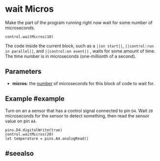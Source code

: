 # wait Micros

Make the part of the program running right now wait for some number of microseconds.

```sig
control.waitMicros(10)
```
The code inside the current block, such as a ``||on start||``, ``||control:run in parallel||``, and 
``||control:on event||`` , waits for some amount of time. The time number is in microseconds (one-millionth of a second).

## Parameters

* **micros**: the [number](/types/number) of microseconds for this block of code to wait for.

## Example #example

Turn on an a sensor that has a control signal connected to pin `D4`. Wait `20` microseconds
for the sensor to detect something, then read the sensor value on pin `A4`.

```blocks
pins.D4.digitalWrite(true)
control.waitMicros(20)
let temperature = pins.A4.analogRead()
```

## #seealso